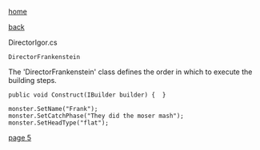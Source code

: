 [home](./page01.md)

[back](./page03.md)

DirectorIgor.cs
```
DirectorFrankenstein
```

The 'DirectorFrankenstein' class defines the order in which to execute the building steps.


```
public void Construct(IBuilder builder) {  }
```

```
monster.SetName("Frank");
monster.SetCatchPhase("They did the moser mash");
monster.SetHeadType("flat");
```


[page 5](./page05.md)
